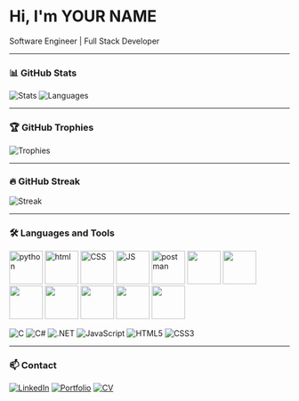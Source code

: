 # Hi, I'm YOUR NAME
Software Engineer | Full Stack Developer

---

### 📊 GitHub Stats
![Stats](https://github-readme-stats.vercel.app/api?username=YOUR_USERNAME&show_icons=true&theme=dark)
![Languages](https://github-readme-stats.vercel.app/api/top-langs/?username=YOUR_USERNAME&layout=compact&theme=dark)

---

### 🏆 GitHub Trophies
![Trophies](https://github-profile-trophy.vercel.app/?username=YOUR_USERNAME&theme=onedark)

---

### 🔥 GitHub Streak
![Streak](https://streak-stats.demolab.com?user=YOUR_USERNAME&theme=dark&hide_border=true)

---

### 🛠️ Languages and Tools
<p align="left">
  <img alt="python" src="https://github.com/user-attachments/assets/7c51f582-e6ae-47cb-b9d2-5db88add3432" width="60"/>
  <img alt="html" src="https://github.com/user-attachments/assets/555a128f-4749-4a07-bce7-0ec5d31d4ae2" width="60"/>
  <img alt="CSS" src="https://github.com/user-attachments/assets/45bf7b87-713a-427a-a22c-6278d020d6f7"width="60"/>
  <img alt="JS"  src="https://github.com/user-attachments/assets/c98ca2b7-4662-4916-8f87-0a0bf1609d99" width="60"/>
  <img alt="postman"  src="https://images.icon-icons.com/3053/PNG/512/postman_macos_bigsur_icon_189815.png" width="60"/>
  <img alt=""  src="https://images.icon-icons.com/2107/PNG/512/file_type_tailwind_icon_130128.png" width="60"/>
  <img alt=""  src="https://images.icon-icons.com/2107/PNG/512/file_type_sass_icon_130182.png" width="60"/>
  <img alt=""  src="https://images.icon-icons.com/2415/PNG/512/bootstrap_plain_logo_icon_146619.png" width="60"/>
  <img alt=""  src="https://images.icon-icons.com/2415/PNG/512/react_original_logo_icon_146374.png" width="60"/>
  <img alt=""  src="https://images.icon-icons.com/2415/PNG/512/git_plain_logo_icon_146507.png" width="60"/>
  <img alt=""  src="https://images.icon-icons.com/936/PNG/512/github-logo_icon-icons.com_73546.png" width="60"/>
  <img alt=""  src="https://images.icon-icons.com/2415/PNG/512/nodejs_original_wordmark_logo_icon_146412.png" width="60"/>
</p>

![C](https://img.shields.io/badge/c-%2300599C.svg?logo=c&logoColor=white)
![C#](https://img.shields.io/badge/c%23-%23239120.svg?logo=c-sharp&logoColor=white)
![.NET](https://img.shields.io/badge/.NET-5C2D91?logo=.net&logoColor=white)
![JavaScript](https://img.shields.io/badge/javascript-%23323330.svg?logo=javascript&logoColor=%23F7DF1E)
![HTML5](https://img.shields.io/badge/html5-%23E34F26.svg?logo=html5&logoColor=white)
![CSS3](https://img.shields.io/badge/css3-%231572B6.svg?logo=css3&logoColor=white)

---

### 📫 Contact
[![LinkedIn](https://img.shields.io/badge/LinkedIn-blue?logo=linkedin&logoColor=white)](https://www.linkedin.com/in/YOUR_LINK/)
[![Portfolio](https://img.shields.io/badge/Portfolio-000?logo=vercel&logoColor=white)](https://your-portfolio.com)
[![CV](https://img.shields.io/badge/CV-grey?logo=readme&logoColor=white)](https://your-cv-link.com)
